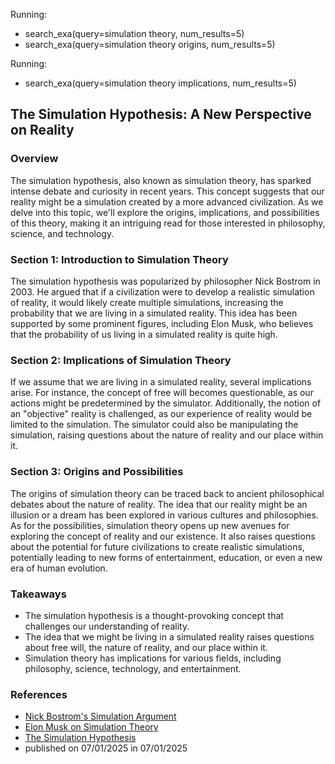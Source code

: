 
Running:
 - search_exa(query=simulation theory, num_results=5)
 - search_exa(query=simulation theory origins, num_results=5)


Running:
 - search_exa(query=simulation theory implications, num_results=5)

## The Simulation Hypothesis: A New Perspective on Reality
### Overview
The simulation hypothesis, also known as simulation theory, has sparked intense debate and curiosity in recent years. This concept suggests that our reality might be a simulation created by a more advanced civilization. As we delve into this topic, we'll explore the origins, implications, and possibilities of this theory, making it an intriguing read for those interested in philosophy, science, and technology.

### Section 1: Introduction to Simulation Theory
The simulation hypothesis was popularized by philosopher Nick Bostrom in 2003. He argued that if a civilization were to develop a realistic simulation of reality, it would likely create multiple simulations, increasing the probability that we are living in a simulated reality. This idea has been supported by some prominent figures, including Elon Musk, who believes that the probability of us living in a simulated reality is quite high.

### Section 2: Implications of Simulation Theory
If we assume that we are living in a simulated reality, several implications arise. For instance, the concept of free will becomes questionable, as our actions might be predetermined by the simulator. Additionally, the notion of an "objective" reality is challenged, as our experience of reality would be limited to the simulation. The simulator could also be manipulating the simulation, raising questions about the nature of reality and our place within it.

### Section 3: Origins and Possibilities
The origins of simulation theory can be traced back to ancient philosophical debates about the nature of reality. The idea that our reality might be an illusion or a dream has been explored in various cultures and philosophies. As for the possibilities, simulation theory opens up new avenues for exploring the concept of reality and our existence. It also raises questions about the potential for future civilizations to create realistic simulations, potentially leading to new forms of entertainment, education, or even a new era of human evolution.

### Takeaways
- The simulation hypothesis is a thought-provoking concept that challenges our understanding of reality.
- The idea that we might be living in a simulated reality raises questions about free will, the nature of reality, and our place within it.
- Simulation theory has implications for various fields, including philosophy, science, technology, and entertainment.

### References
- [Nick Bostrom's Simulation Argument](https://www.simulation-argument.com/)
- [Elon Musk on Simulation Theory](https://www.youtube.com/watch?v=2w0xJu9JLbg)
- [The Simulation Hypothesis](https://en.wikipedia.org/wiki/Simulation_hypothesis)
- published on 07/01/2025 in 07/01/2025